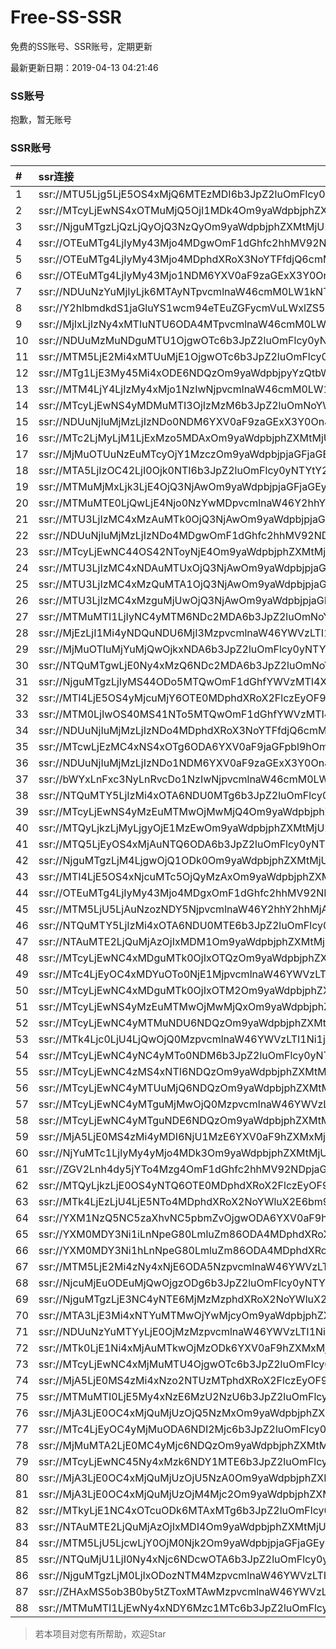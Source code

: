 # Free-SS-SSR

免费的SS账号、SSR账号，定期更新

最新更新日期：2019-04-13 04:21:46 

### SS账号

抱歉，暂无账号

### SSR账号

|#|ssr连接|
|:-----|:-----|
|1|ssr://MTU5Ljg5LjE5OS4xMjQ6MTEzMDI6b3JpZ2luOmFlcy0yNTYtY2ZiOnBsYWluOmNucFdjbXRrZUdKR2IwRmgvP3JlbWFya3M9VTFOU1ZFOVBURjlPYjJSbE91YVdzT1dLb09XZG9TMURaVzUwY21Gc0lGTnBibWRoY0c5eVpRJmdyb3VwPVYxZFhMbE5UVWxSUFQwd3VRMDlO|
|2|ssr://MTcyLjEwNS4xOTMuMjQ5OjI1MDk4Om9yaWdpbjphZXMtMjU2LWNmYjpwbGFpbjpVMnRKWW5wcWVGWTFObmR2Lz9yZW1hcmtzPVUxTlNWRTlQVEY5T2IyUmxPdWFYcGVhY3JDMVViMnQ1YncmZ3JvdXA9VjFkWExsTlRVbFJQVDB3dVEwOU4|
|3|ssr://NjguMTgzLjQzLjQyOjQ3NzQyOm9yaWdpbjphZXMtMjU2LWNmYjpwbGFpbjpjRUl4VVZkV1J6RlpNRE50Lz9yZW1hcmtzPVUxTlNWRTlQVEY5T2IyUmxPdWlMc2VXYnZTM29pN0htb0x6bGhiQSZncm91cD1WMWRYTGxOVFVsUlBUMHd1UTA5Tg|
|4|ssr://OTEuMTg4LjIyMy43Mjo4MDgwOmF1dGhfc2hhMV92NDpyYzQtbWQ1Omh0dHBfc2ltcGxlOmFIUjBjRG92TDNRdVkyNHZSVWRLU1hseWJBLz9yZW1hcmtzPVUxTlNWRTlQVEY5T2IyUmxPdVNfaE9lOWwtYVdyeTFPYjNadmMybGlhWEp6YXlCUFlteGhjM1EmZ3JvdXA9VjFkWExsTlRVbFJQVDB3dVEwOU4|
|5|ssr://OTEuMTg4LjIyMy43Mjo4MDphdXRoX3NoYTFfdjQ6cmM0LW1kNTpodHRwX3NpbXBsZTpkQzV0WlM5VFUxSlRWVUkvP3JlbWFya3M9VTFOU1ZFOVBURjlPYjJSbE9sSjFjM05wWVEmZ3JvdXA9VjFkWExsTlRVbFJQVDB3dVEwOU4|
|6|ssr://OTEuMTg4LjIyMy43Mjo1NDM6YXV0aF9zaGExX3Y0OnJjNC1tZDU6aHR0cF9zaW1wbGU6YUhSMGNEb3ZMM1F1WTI0dlVrUXdSRGR6ZUEvP3JlbWFya3M9VTFOU1ZFOVBURjlPYjJSbE9sSjFjM05wWVEmZ3JvdXA9VjFkWExsTlRVbFJQVDB3dVEwOU4|
|7|ssr://NDUuNzYuMjIyLjk6MTAyNTpvcmlnaW46cmM0LW1kNTpwbGFpbjpXVnBqUTJwUi8_cmVtYXJrcz1VMU5TVkU5UFRGOU9iMlJsT3VhWHBlYWNyQzFVYjJ0NWJ3Jmdyb3VwPVYxZFhMbE5UVWxSUFQwd3VRMDlO|
|8|ssr://Y2hlbmdkdS1jaGluYS1wcm94eTEuZGFycmVuLWxlZS5uZXQ6ODA4MTpvcmlnaW46cmM0LW1kNTpwbGFpbjpPREE0TVEvP3JlbWFya3M9VTFOU1ZFOVBURjlPYjJSbE91V2JtLVczbmVlY2dlYUlrT21EdmVXNGdpRG5sTFhrdjZFJmdyb3VwPVYxZFhMbE5UVWxSUFQwd3VRMDlO|
|9|ssr://MjIxLjIzNy4xMTIuNTU6ODA4MTpvcmlnaW46cmM0LW1kNTpwbGFpbjpPREE0TVEvP3JlbWFya3M9VTFOU1ZFOVBURjlPYjJSbE91UzRyZVdidlMzbG01dmx0NTAmZ3JvdXA9VjFkWExsTlRVbFJQVDB3dVEwOU4|
|10|ssr://NDUuMzMuNDguMTU1OjgwOTc6b3JpZ2luOmFlcy0yNTYtY2ZiOnBsYWluOlpVbFhNRVJ1YXpZNU5EVTBaVFp1VTNkMWMzQjJPVVJ0VXpJd01YUlJNRVEvP3JlbWFya3M9VTFOU1ZFOVBURjlPYjJSbE91ZS1qdVdidlMzbGlxRGxpS25ucG9fbHNMemt1cHJsdDU0Jmdyb3VwPVYxZFhMbE5UVWxSUFQwd3VRMDlO|
|11|ssr://MTM5LjE2Mi4xMTUuMjE1OjgwOTc6b3JpZ2luOmFlcy0yNTYtY2ZiOnBsYWluOlpVbFhNRVJ1YXpZNU5EVTBaVFp1VTNkMWMzQjJPVVJ0VXpJd01YUlJNRVEvP3JlbWFya3M9VTFOU1ZFOVBURjlPYjJSbE91YVhwZWFjckMxVWIydDVidyZncm91cD1WMWRYTGxOVFVsUlBUMHd1UTA5Tg|
|12|ssr://MTg1LjE3My45Mi4xODE6NDQzOm9yaWdpbjpyYzQtbWQ1OnBsYWluOmMzTnpjblV1YVdOMS8_cmVtYXJrcz1VMU5TVkU5UFRGOU9iMlJsT3VTX2hPZTlsLWFXcnlBJmdyb3VwPVYxZFhMbE5UVWxSUFQwd3VRMDlO|
|13|ssr://MTM4LjY4LjIzMy4xMjo1NzIwNjpvcmlnaW46cmM0LW1kNTpwbGFpbjpibkJ0VkVOTC8_cmVtYXJrcz1VMU5TVkU5UFRGOU9iMlJsT3VlLWp1V2J2UzNsaXFEbGlLbm5wb19sc0x6a3Vwcmx0NTQmZ3JvdXA9VjFkWExsTlRVbFJQVDB3dVEwOU4|
|14|ssr://MTcyLjEwNS4yMDMuMTI3OjIzMzM6b3JpZ2luOmNoYWNoYTIwOnBsYWluOmJHbGhibWR6YUdGdVltOC8_cmVtYXJrcz1VMU5TVkU5UFRGOU9iMlJsT3VhWHBlYWNyQzFVYjJ0NWJ3Jmdyb3VwPVYxZFhMbE5UVWxSUFQwd3VRMDlO|
|15|ssr://NDUuNjIuMjMzLjIzNDo0NDM6YXV0aF9zaGExX3Y0OnJjNC1tZDU6aHR0cF9zaW1wbGU6ZEM1amJpOVNSREJFTjNONC8_cmVtYXJrcz1VMU5TVkU5UFRGOU9iMlJsT3VXS29PYUx2LVdrcHkzbHJvbmxwS2ZubGFVJmdyb3VwPVYxZFhMbE5UVWxSUFQwd3VRMDlO|
|16|ssr://MTc2LjMyLjM1LjExMzo5MDAxOm9yaWdpbjphZXMtMjU2LWNmYjpwbGFpbjpaMlYwZG5CdU1qQXhPREV5TURFLz9yZW1hcmtzPVUxTlNWRTlQVEY5T2IyUmxPZyZncm91cD1WMWRYTGxOVFVsUlBUMHd1UTA5Tg|
|17|ssr://MjMuOTUuNzEuMTcyOjY1MzczOm9yaWdpbjpjaGFjaGEyMC1pZXRmOnBsYWluOmMzbHdhbVpsZVdacS8_cmVtYXJrcz1VMU5TVkU5UFRGOU9iMlJsT3VlLWp1V2J2UzNrdVpUbXNydmt1cG8mZ3JvdXA9VjFkWExsTlRVbFJQVDB3dVEwOU4|
|18|ssr://MTA5LjIzOC42LjI0Ojk0NTI6b3JpZ2luOmFlcy0yNTYtY2ZiOnBsYWluOmNuRmhNekJYVERSRVpFRjJaMGxHUnpaR2N6TjZibnBVWVEvP3JlbWFya3M9VTFOU1ZFOVBURjlPYjJSbE91YXpsZVdidlNBJmdyb3VwPVYxZFhMbE5UVWxSUFQwd3VRMDlO|
|19|ssr://MTMuMjMxLjk3LjE4OjQ3NjAwOm9yaWdpbjpjaGFjaGEyMDpwbGFpbjpZWEJsZUhReU1ERTVNREF6TVEvP3JlbWFya3M9VTFOU1ZFOVBURjlPYjJSbE91YVhwZWFjckMxVWIydDVidyZncm91cD1WMWRYTGxOVFVsUlBUMHd1UTA5Tg|
|20|ssr://MTMuMTE0LjQwLjE4Njo0NzYwMDpvcmlnaW46Y2hhY2hhMjA6cGxhaW46WVhCbGVIUXlNREU1TURBek1RLz9yZW1hcmtzPVUxTlNWRTlQVEY5T2IyUmxPdWFYcGVhY3JDMVViMnQ1YncmZ3JvdXA9VjFkWExsTlRVbFJQVDB3dVEwOU4|
|21|ssr://MTU3LjIzMC4xMzAuMTk0OjQ3NjAwOm9yaWdpbjpjaGFjaGEyMDpwbGFpbjpZWEJsZUhReU1ERTVNREF6TVEvP3JlbWFya3M9VTFOU1ZFOVBURjlPYjJSbE91ZS1qdVdidlMzbGlxRGxpS25ucG9fbHNMemt1cHJsdDU0Jmdyb3VwPVYxZFhMbE5UVWxSUFQwd3VRMDlO|
|22|ssr://NDUuNjIuMjMzLjIzNDo4MDgwOmF1dGhfc2hhMV92NDpyYzQtbWQ1Omh0dHBfc2ltcGxlOmRDNWpiaTlGUjBwSmVYSnMvP3JlbWFya3M9VTFOU1ZFOVBURjlPYjJSbE91V0tvT2FMdi1Xa3B5M2xyb25scEtmbmxhVSZncm91cD1WMWRYTGxOVFVsUlBUMHd1UTA5Tg|
|23|ssr://MTcyLjEwNC44OS42NToyNjE4Om9yaWdpbjphZXMtMjU2LWNmYjpwbGFpbjpSMFZhWTFBLz9yZW1hcmtzPVUxTlNWRTlQVEY5T2IyUmxPdWFYcGVhY3JDQk1hVzV2WkdYbWxiRG1qYTdrdUszbHY0TSZncm91cD1WMWRYTGxOVFVsUlBUMHd1UTA5Tg|
|24|ssr://MTU3LjIzMC4xNDAuMTUxOjQ3NjAwOm9yaWdpbjpjaGFjaGEyMDpwbGFpbjpZWEJsZUhReU1ERTVNREF6TVEvP3JlbWFya3M9VTFOU1ZFOVBURjlPYjJSbE91ZS1qdVdidlMzbGlxRGxpS25ucG9fbHNMemt1cHJsdDU0Jmdyb3VwPVYxZFhMbE5UVWxSUFQwd3VRMDlO|
|25|ssr://MTU3LjIzMC4xMzQuMTA1OjQ3NjAwOm9yaWdpbjpjaGFjaGEyMDpwbGFpbjpZWEJsZUhReU1ERTVNREF6TVEvP3JlbWFya3M9VTFOU1ZFOVBURjlPYjJSbE91ZS1qdVdidlMzbGlxRGxpS25ucG9fbHNMemt1cHJsdDU0Jmdyb3VwPVYxZFhMbE5UVWxSUFQwd3VRMDlO|
|26|ssr://MTU3LjIzMC4xMzguMjUwOjQ3NjAwOm9yaWdpbjpjaGFjaGEyMDpwbGFpbjpZWEJsZUhReU1ERTVNREF6TVEvP3JlbWFya3M9VTFOU1ZFOVBURjlPYjJSbE91ZS1qdVdidlMzbGlxRGxpS25ucG9fbHNMemt1cHJsdDU0Jmdyb3VwPVYxZFhMbE5UVWxSUFQwd3VRMDlO|
|27|ssr://MTMuMTI1LjIyNC4yMTM6NDc2MDA6b3JpZ2luOmNoYWNoYTIwOnBsYWluOllYQmxlSFF5TURFNU1EQXpNUS8_cmVtYXJrcz1VMU5TVkU5UFRGOU9iMlJsT3VtZnFlV2J2UzNwcHBibHNKVG5pYm5saUt2bHVJSSZncm91cD1WMWRYTGxOVFVsUlBUMHd1UTA5Tg|
|28|ssr://MjEzLjI1Mi4yNDQuNDU6MjI3MzpvcmlnaW46YWVzLTI1Ni1jZmI6cGxhaW46YWxKRFZGZDJXVzQ1UWpsbGJVVXlUdy8_cmVtYXJrcz1VMU5TVkU5UFRGOU9iMlJsT3VlcmktbVp0dVd1bXlBJmdyb3VwPVYxZFhMbE5UVWxSUFQwd3VRMDlO|
|29|ssr://MjMuOTIuMjYuMjQwOjkxNDA6b3JpZ2luOmFlcy0yNTYtY2ZiOnBsYWluOmJHbHJhM2t4TkRFMS8_cmVtYXJrcz1VMU5TVkU5UFRGOU9iMlJsT3VlLWp1V2J2UzNsaXFEbGlLbm5wb19sc0x6a3Vwcmx0NTQmZ3JvdXA9VjFkWExsTlRVbFJQVDB3dVEwOU4|
|30|ssr://NTQuMTgwLjE0Ny4xMzQ6NDc2MDA6b3JpZ2luOmNoYWNoYTIwOnBsYWluOllYQmxlSFF5TURFNU1EQXpNUS8_cmVtYXJrcz1VMU5TVkU5UFRGOU9iMlJsT3VtZnFlV2J2UzNwcHBibHNKVG5pYm5saUt2bHVJSSZncm91cD1WMWRYTGxOVFVsUlBUMHd1UTA5Tg|
|31|ssr://NjguMTgzLjIyMS44ODo5MTQwOmF1dGhfYWVzMTI4X21kNTphZXMtMTI4LWN0cjpodHRwX3NpbXBsZTpiR2xyYTNreE5ERTEvP3JlbWFya3M9VTFOU1ZFOVBURjlPYjJSbE91Vy10LVdidlMxSVpYTnpaUSZncm91cD1WMWRYTGxOVFVsUlBUMHd1UTA5Tg|
|32|ssr://MTI4LjE5OS4yMjcuMjY6OTE0MDphdXRoX2FlczEyOF9tZDU6YWVzLTEyOC1jdHI6aHR0cF9zaW1wbGU6YkdscmEza3hOREUxLz9yZW1hcmtzPVUxTlNWRTlQVEY5T2IyUmxPdWFXc09XS29PV2RvUzFEWlc1MGNtRnNJRk5wYm1kaGNHOXlaUSZncm91cD1WMWRYTGxOVFVsUlBUMHd1UTA5Tg|
|33|ssr://MTM0LjIwOS40MS41NTo5MTQwOmF1dGhfYWVzMTI4X21kNTphZXMtMTI4LWN0cjpodHRwX3NpbXBsZTpiR2xyYTNreE5ERTEvP3JlbWFya3M9VTFOU1ZFOVBURjlPYjJSbE91ZS1qdVdidlMzbWxyRG1zNzNvcGJfbHQ1NCZncm91cD1WMWRYTGxOVFVsUlBUMHd1UTA5Tg|
|34|ssr://NDUuNjIuMjMzLjIzNDo4MDphdXRoX3NoYTFfdjQ6cmM0LW1kNTpodHRwX3NpbXBsZTpkQzV0WlM5VFUxSlRWVUkvP3JlbWFya3M9VTFOU1ZFOVBURjlPYjJSbE91V0tvT2FMdi1Xa3B5M2xyb25scEtmbmxhVSZncm91cD1WMWRYTGxOVFVsUlBUMHd1UTA5Tg|
|35|ssr://MTcwLjEzMC4xNS4xOTg6ODA6YXV0aF9jaGFpbl9hOm5vbmU6aHR0cF9zaW1wbGU6Wm5WamEyZG1kdy8_cmVtYXJrcz1VMU5TVkU5UFRGOU9iMlJsT3VlLWp1V2J2UzNrdXA3bGlLbm1vWkhwZ3FQbHQ1NCZncm91cD1WMWRYTGxOVFVsUlBUMHd1UTA5Tg|
|36|ssr://NDUuNjIuMjMzLjIzNDo1NDM6YXV0aF9zaGExX3Y0OnJjNC1tZDU6aHR0cF9zaW1wbGU6WW1GdVpDNTFjeTlBYzNOeWMzVmkvP3JlbWFya3M9VTFOU1ZFOVBURjlPYjJSbE91V0tvT2FMdi1Xa3B5M2xyb25scEtmbmxhVSZncm91cD1WMWRYTGxOVFVsUlBUMHd1UTA5Tg|
|37|ssr://bWYxLnFxc3NyLnRvcDo1NzIwNjpvcmlnaW46cmM0LW1kNTpwbGFpbjpibkJ0VkVOTC8_cmVtYXJrcz1VMU5TVkU5UFRGOU9iMlJsT2twaGNHRnUmZ3JvdXA9VjFkWExsTlRVbFJQVDB3dVEwOU4|
|38|ssr://NTQuMTY5LjIzMi4xOTA6NDU0MTg6b3JpZ2luOmFlcy0yNTYtY2ZiOnBsYWluOlUyUkxaa2R6U205RFdHVmsvP3JlbWFya3M9VTFOU1ZFOVBURjlPYjJSbE91YVdzT1dLb09XZG9TMURaVzUwY21Gc0lGTnBibWRoY0c5eVpRJmdyb3VwPVYxZFhMbE5UVWxSUFQwd3VRMDlO|
|39|ssr://MTcyLjEwNS4yMzEuMTMwOjMwMjQ4Om9yaWdpbjphZXMtMjU2LWNmYjpwbGFpbjpXbm8xU0RGdWJFZEhTMGg0Lz9yZW1hcmtzPVUxTlNWRTlQVEY5T2IyUmxPdWFYcGVhY3JDMVViMnQ1YncmZ3JvdXA9VjFkWExsTlRVbFJQVDB3dVEwOU4|
|40|ssr://MTQyLjkzLjMyLjgyOjE1MzEwOm9yaWdpbjphZXMtMjU2LWNmYjpwbGFpbjplVVY1WTJWU09GZ3lSVlprLz9yZW1hcmtzPVUxTlNWRTlQVEY5T2IyUmxPdWlMc2VXYnZTM29pN0htb0x6bGhiQSZncm91cD1WMWRYTGxOVFVsUlBUMHd1UTA5Tg|
|41|ssr://MTQ5LjEyOS4xMjAuNTQ6ODA6b3JpZ2luOmFlcy0yNTYtY2ZiOnBsYWluOlgzTnpjZy8_cmVtYXJrcz1VMU5TVkU5UFRGOU9iMlJsT3VTNHJlV2J2UzNsakpma3VxdyZncm91cD1WMWRYTGxOVFVsUlBUMHd1UTA5Tg|
|42|ssr://NjguMTgzLjM4LjgwOjQ1ODk0Om9yaWdpbjphZXMtMjU2LWNmYjpwbGFpbjpabGMxUjFCRE9ESmFPVGRILz9yZW1hcmtzPVUxTlNWRTlQVEY5T2IyUmxPdWlMc2VXYnZTM29pN0htb0x6bGhiQSZncm91cD1WMWRYTGxOVFVsUlBUMHd1UTA5Tg|
|43|ssr://MTI4LjE5OS4xNjcuMTc5OjQyMzAxOm9yaWdpbjphZXMtMjU2LWNmYjpwbGFpbjpOSE5PYkhBek4zZEhSR3h3Lz9yZW1hcmtzPVUxTlNWRTlQVEY5T2IyUmxPdWFXc09XS29PV2RvUzFEWlc1MGNtRnNJRk5wYm1kaGNHOXlaUSZncm91cD1WMWRYTGxOVFVsUlBUMHd1UTA5Tg|
|44|ssr://OTEuMTg4LjIyMy43Mjo4MDgxOmF1dGhfc2hhMV92NDpyYzQtbWQ1Omh0dHBfc2ltcGxlOmFIUjBjRG92TDNRdVkyNHZSV2hrYlZSNFpRLz9yZW1hcmtzPVUxTlNWRTlQVEY5T2IyUmxPbEoxYzNOcFlRJmdyb3VwPVYxZFhMbE5UVWxSUFQwd3VRMDlO|
|45|ssr://MTM5LjU5LjAuNzozNDY5NjpvcmlnaW46Y2hhY2hhMjA6cGxhaW46ZW1wUGRYTnUvP3JlbWFya3M9VTFOU1ZFOVBURjlPYjJSbE91V05zT1c2cGkzbGphSG51clBsb1pUbGhZdnBncVkmZ3JvdXA9VjFkWExsTlRVbFJQVDB3dVEwOU4|
|46|ssr://NTQuMTY5LjIzMi4xOTA6NDU0MTE6b3JpZ2luOmFlcy0yNTYtY2ZiOnBsYWluOlUyUkxaa2R6U205RFdHVmsvP3JlbWFya3M9VTFOU1ZFOVBURjlPYjJSbE91YVdzT1dLb09XZG9TMURaVzUwY21Gc0lGTnBibWRoY0c5eVpRJmdyb3VwPVYxZFhMbE5UVWxSUFQwd3VRMDlO|
|47|ssr://NTAuMTE2LjQuMjAzOjIxMDM1Om9yaWdpbjphZXMtMjU2LWNmYjpwbGFpbjpkMUJoVlRacVpHVTBUbHBVLz9yZW1hcmtzPVUxTlNWRTlQVEY5T2IyUmxPdWUtanVXYnZTM2xpcURsaUtubnBvX2xzTHprdXBybHQ1NCZncm91cD1WMWRYTGxOVFVsUlBUMHd1UTA5Tg|
|48|ssr://MTcyLjEwNC4xMDguMTk0OjIxOTQzOm9yaWdpbjphZXMtMjU2LWNmYjpwbGFpbjpURVpoUkRnMlUwSnhNbXhaLz9yZW1hcmtzPVUxTlNWRTlQVEY5T2IyUmxPdWFYcGVhY3JDMVViMnQ1YncmZ3JvdXA9VjFkWExsTlRVbFJQVDB3dVEwOU4|
|49|ssr://MTc4LjEyOC4xMDYuOTo0NjE1MjpvcmlnaW46YWVzLTI1Ni1jZmI6cGxhaW46YzJaV1IzTlVORTlOZUVoRC8_cmVtYXJrcz1VMU5TVkU5UFRGOU9iMlJsT3VhV3NPV0tvT1dkb1MxRFpXNTBjbUZzSUZOcGJtZGhjRzl5WlNCRGIyMXRkVzVwZEhrZ1JHVjJaV3h2Y0cxbGJuUWdRMjkxYm1OcGJBJmdyb3VwPVYxZFhMbE5UVWxSUFQwd3VRMDlO|
|50|ssr://MTcyLjEwNC4xMDguMTk0OjIxOTM2Om9yaWdpbjphZXMtMjU2LWNmYjpwbGFpbjpURVpoUkRnMlUwSnhNbXhaLz9yZW1hcmtzPVUxTlNWRTlQVEY5T2IyUmxPdWFYcGVhY3JDMVViMnQ1YncmZ3JvdXA9VjFkWExsTlRVbFJQVDB3dVEwOU4|
|51|ssr://MTcyLjEwNS4yMzEuMTMwOjMwMjQxOm9yaWdpbjphZXMtMjU2LWNmYjpwbGFpbjpXbm8xU0RGdWJFZEhTMGg0Lz9yZW1hcmtzPVUxTlNWRTlQVEY5T2IyUmxPdWFYcGVhY3JDMVViMnQ1YncmZ3JvdXA9VjFkWExsTlRVbFJQVDB3dVEwOU4|
|52|ssr://MTcyLjEwNC4yMTMuNDU6NDQzOm9yaWdpbjphZXMtMjU2LWNmYjpwbGFpbjpPV1EyWTJObFlXRXpOek5pWmpKak9HRmpZakl5WlRZd1lqWmhOVGhpWlRZLz9yZW1hcmtzPVUxTlNWRTlQVEY5T2IyUmxPdWUtanVXYnZTM21sckRtczczb3BiX2x0NTQmZ3JvdXA9VjFkWExsTlRVbFJQVDB3dVEwOU4|
|53|ssr://MTk4Ljc0LjU4LjQwOjQ0MzpvcmlnaW46YWVzLTI1Ni1jZmI6cGxhaW46T1dRMlkyTmxZV0V6TnpOaVpqSmpPR0ZqWWpJeVpUWXdZalpoTlRoaVpUWS8_cmVtYXJrcz1VMU5TVkU5UFRGOU9iMlJsT3VlLWp1V2J2UzNtbHJEbXM3M29wYl9sdDU0Jmdyb3VwPVYxZFhMbE5UVWxSUFQwd3VRMDlO|
|54|ssr://MTcyLjEwNC4yNC4yMTo0NDM6b3JpZ2luOmFlcy0yNTYtY2ZiOnBsYWluOk9XUTJZMk5sWVdFek56TmlaakpqT0dGallqSXlaVFl3WWpaaE5UaGlaVFkvP3JlbWFya3M9VTFOU1ZFOVBURjlPYjJSbE91ZS1qdVdidlMzbWxyRG1zNzNvcGJfbHQ1NCZncm91cD1WMWRYTGxOVFVsUlBUMHd1UTA5Tg|
|55|ssr://MTcyLjEwNC4zMS4xNTI6NDQzOm9yaWdpbjphZXMtMjU2LWNmYjpwbGFpbjpPV1EyWTJObFlXRXpOek5pWmpKak9HRmpZakl5WlRZd1lqWmhOVGhpWlRZLz9yZW1hcmtzPVUxTlNWRTlQVEY5T2IyUmxPdWUtanVXYnZTM21sckRtczczb3BiX2x0NTQmZ3JvdXA9VjFkWExsTlRVbFJQVDB3dVEwOU4|
|56|ssr://MTcyLjEwNC4yMTUuMjQ6NDQzOm9yaWdpbjphZXMtMjU2LWNmYjpwbGFpbjpPV1EyWTJObFlXRXpOek5pWmpKak9HRmpZakl5WlRZd1lqWmhOVGhpWlRZLz9yZW1hcmtzPVUxTlNWRTlQVEY5T2IyUmxPdWUtanVXYnZTM21sckRtczczb3BiX2x0NTQmZ3JvdXA9VjFkWExsTlRVbFJQVDB3dVEwOU4|
|57|ssr://MTcyLjEwNC4yMTguMjMwOjQ0MzpvcmlnaW46YWVzLTI1Ni1jZmI6cGxhaW46T1dRMlkyTmxZV0V6TnpOaVpqSmpPR0ZqWWpJeVpUWXdZalpoTlRoaVpUWS8_cmVtYXJrcz1VMU5TVkU5UFRGOU9iMlJsT3VlLWp1V2J2UzNtbHJEbXM3M29wYl9sdDU0Jmdyb3VwPVYxZFhMbE5UVWxSUFQwd3VRMDlO|
|58|ssr://MTcyLjEwNC4yMTguNDE6NDQzOm9yaWdpbjphZXMtMjU2LWNmYjpwbGFpbjpPV1EyWTJObFlXRXpOek5pWmpKak9HRmpZakl5WlRZd1lqWmhOVGhpWlRZLz9yZW1hcmtzPVUxTlNWRTlQVEY5T2IyUmxPdWUtanVXYnZTM21sckRtczczb3BiX2x0NTQmZ3JvdXA9VjFkWExsTlRVbFJQVDB3dVEwOU4|
|59|ssr://MjA5LjE0MS4zMi4yMDI6NjU1MzE6YXV0aF9hZXMxMjhfc2hhMTphZXMtMjU2LWNmYjpodHRwX3NpbXBsZTpVMU5TTGtkdmJHUkFJelkxTlRNeC8_cHJvdG9wYXJhbT1OakUyTnpvNVl6ZHBNWGsmcmVtYXJrcz1VMU5TVkU5UFRGOU9iMlJsT3VlLWp1V2J2UzNsaXFEbGlLbm5wb19sc0x6a3Vwcmx0NTQmZ3JvdXA9VjFkWExsTlRVbFJQVDB3dVEwOU4|
|60|ssr://NjYuMTc1LjIyMy4yMjo4MDk3Om9yaWdpbjphZXMtMjU2LWNmYjpwbGFpbjpaVWxYTUVSdWF6WTVORFUwWlRadVUzZDFjM0IyT1VSdFV6SXdNWFJSTUVRLz9yZW1hcmtzPVUxTlNWRTlQVEY5T2IyUmxPdWUtanVXYnZTM2x2SmZsa0lubHNMemt1cHJsdDU0Jmdyb3VwPVYxZFhMbE5UVWxSUFQwd3VRMDlO|
|61|ssr://ZGV2Lnh4dy5jYTo4Mzg4OmF1dGhfc2hhMV92NDpjaGFjaGEyMC1pZXRmOnRsczEuMl90aWNrZXRfYXV0aDpNVEl6TkRVMk56Zy8_cmVtYXJrcz1VMU5TVkU5UFRGOU9iMlJsT3VXS29PYUx2LVdrcHkzbHJvbmxwS2ZubGFVJmdyb3VwPVYxZFhMbE5UVWxSUFQwd3VRMDlO|
|62|ssr://MTQyLjkzLjE0OS4yNTQ6OTE0MDphdXRoX2FlczEyOF9tZDU6YWVzLTEyOC1jdHI6aHR0cF9zaW1wbGU6YkdscmEza3hOREUxLz9yZW1hcmtzPVUxTlNWRTlQVEY5T2IyUmxPdVdLb09hTHYtV2tweTNscm9ubHBLZm5sYVUmZ3JvdXA9VjFkWExsTlRVbFJQVDB3dVEwOU4|
|63|ssr://MTk4LjEzLjU4LjE5NTo4MDphdXRoX2NoYWluX2E6bm9uZTpodHRwX3NpbXBsZTpTakp3YlZOai8_cHJvdG9wYXJhbT1NakE2ZFZWNFpEWkwmcmVtYXJrcz1VMU5TVkU5UFRGOU9iMlJsT3VlLWp1V2J2UzNtbUk3bHNMem9pNF9vdnI3bHQ1NCZncm91cD1WMWRYTGxOVFVsUlBUMHd1UTA5Tg|
|64|ssr://YXM1NzQ5NC5zaXhvNC5pbmZvOjgwODA6YXV0aF9hZXMxMjhfc2hhMTpjaGFjaGEyMC1pZXRmOmh0dHBfc2ltcGxlOlYzZDVVMlZvVFhGMU1WbGlXRTl4TXcvP3JlbWFya3M9VTFOU1ZFOVBURjlPYjJSbE91U19oT2U5bC1hV3J5MU5iM05qYjNjJmdyb3VwPVYxZFhMbE5UVWxSUFQwd3VRMDlO|
|65|ssr://YXM0MDY3Ni1iLnNpeG80LmluZm86ODA4MDphdXRoX2FlczEyOF9zaGExOmNoYWNoYTIwLWlldGY6aHR0cF9zaW1wbGU6VjNkNVUyVm9UWEYxTVZsaVdFOXhNdy8_cmVtYXJrcz1VMU5TVkU5UFRGOU9iMlJsT3VlLWp1V2J2UzNsaXFEbGlLbm5wb19sc0x6a3Vwcmx0NTQmZ3JvdXA9VjFkWExsTlRVbFJQVDB3dVEwOU4|
|66|ssr://YXM0MDY3Ni1hLnNpeG80LmluZm86ODA4MDphdXRoX2FlczEyOF9zaGExOmNoYWNoYTIwLWlldGY6aHR0cF9zaW1wbGU6VjNkNVUyVm9UWEYxTVZsaVdFOXhNdy8_cmVtYXJrcz1VMU5TVkU5UFRGOU9iMlJsT3VlLWp1V2J2UzNuaWJubWk0bmxqWTdsdDU0Jmdyb3VwPVYxZFhMbE5UVWxSUFQwd3VRMDlO|
|67|ssr://MTM5LjE2Mi4zNy4xNjE6ODA5NzpvcmlnaW46YWVzLTI1Ni1jZmI6cGxhaW46WlVsWE1FUnVhelk1TkRVMFpUWnVVM2QxYzNCMk9VUnRVekl3TVhSUk1FUS8_cmVtYXJrcz1VMU5TVkU5UFRGOU9iMlJsT3VhV3NPV0tvT1dkb1MxRFpXNTBjbUZzSUZOcGJtZGhjRzl5WlEmZ3JvdXA9VjFkWExsTlRVbFJQVDB3dVEwOU4|
|68|ssr://NjcuMjEuODEuMjQwOjgzODg6b3JpZ2luOmFlcy0yNTYtY2ZiOnBsYWluOmNHRnpjM2R2Y21RLz9yZW1hcmtzPVUxTlNWRTlQVEY5T2IyUmxPdWUtanVXYnZTM2xpcURsaUtubnBvX2xzTHprdXBybHQ1NCZncm91cD1WMWRYTGxOVFVsUlBUMHd1UTA5Tg|
|69|ssr://NjguMTgzLjE3NC4yNTE6MjMzMzphdXRoX2NoYWluX2E6YWVzLTI1Ni1jZmI6cGxhaW46Y1hkbE1USXpORFUvP3JlbWFya3M9VTFOU1ZFOVBURjlPYjJSbE91ZS1qdVdidlMzbGlxRGxpS25ucG9fbHNMemt1cHJsdDU0Jmdyb3VwPVYxZFhMbE5UVWxSUFQwd3VRMDlO|
|70|ssr://MTA3LjE3Mi4xNTYuMTMwOjYwMjcyOm9yaWdpbjphZXMtMjU2LWNmYjpwbGFpbjpjM1Z3WlhKemMzSXVibVYwLz9yZW1hcmtzPVUxTlNWRTlQVEY5T2IyUmxPdWUtanVXYnZTM251cjNudXFibHQ1NCZncm91cD1WMWRYTGxOVFVsUlBUMHd1UTA5Tg|
|71|ssr://NDUuNzYuMTYyLjE0OjMzMzpvcmlnaW46YWVzLTI1Ni1jZmI6cGxhaW46YzNOeVpuSmxaUzUwYXcvP3JlbWFya3M9VTFOU1ZFOVBURjlPYjJSbE91YVdzT1dLb09XZG9TMURaVzUwY21Gc0lGTnBibWRoY0c5eVpRJmdyb3VwPVYxZFhMbE5UVWxSUFQwd3VRMDlO|
|72|ssr://MTk0LjE1Ni4xMjAuMTkwOjMzODk6YXV0aF9hZXMxMjhfbWQ1OmFlcy0xMjgtY3RyOmh0dHBfc2ltcGxlOmJrTlNTM2g1TW5KQmVsVTJRVlZrZUEvP3JlbWFya3M9VTFOU1ZFOVBURjlPYjJSbE91U19oT2U5bC1hV3J5MU9iM1p2YzJsaWFYSnpheUJQWW14aGMzUSZncm91cD1WMWRYTGxOVFVsUlBUMHd1UTA5Tg|
|73|ssr://MTcyLjEwNC4xMjMuMTU4OjgwOTc6b3JpZ2luOmFlcy0yNTYtY2ZiOnBsYWluOlpVbFhNRVJ1YXpZNU5EVTBaVFp1VTNkMWMzQjJPVVJ0VXpJd01YUlJNRVEvP3JlbWFya3M9VTFOU1ZFOVBURjlPYjJSbE91YVhwZWFjckMxVWIydDVidyZncm91cD1WMWRYTGxOVFVsUlBUMHd1UTA5Tg|
|74|ssr://MjA5LjE0MS4zMi4xNzo2NTUzMTphdXRoX2FlczEyOF9zaGExOmFlcy0yNTYtY2ZiOmh0dHBfc2ltcGxlOlUxTlNMa2R2YkdSQUl6WTFOVE14Lz9wcm90b3BhcmFtPU5qRTJOem81WXpkcE1YayZyZW1hcmtzPVUxTlNWRTlQVEY5T2IyUmxPdWUtanVXYnZTM2xpcURsaUtubnBvX2xzTHprdXBybHQ1NCZncm91cD1WMWRYTGxOVFVsUlBUMHd1UTA5Tg|
|75|ssr://MTMuMTI0LjE5My4xNzE6MzU2NzU6b3JpZ2luOmFlcy0yNTYtY2ZiOnBsYWluOlRqSndWRXRwUzNCVGFXUTEvP3JlbWFya3M9VTFOU1ZFOVBURjlPYjJSbE91bWZxZVdidlMzcHBwYmxzSlRuaWJubGlLdmx1SUkmZ3JvdXA9VjFkWExsTlRVbFJQVDB3dVEwOU4|
|76|ssr://MjA3LjE0OC4xMjQuMjUzOjQ5NzMxOm9yaWdpbjphZXMtMjU2LWNmYjpwbGFpbjpjM055Wm5KbFpTNTBhdy8_cmVtYXJrcz1VMU5TVkU5UFRGOU9iMlJsT3VhV3NPV0tvT1dkb1MxRFpXNTBjbUZzSUZOcGJtZGhjRzl5WlEmZ3JvdXA9VjFkWExsTlRVbFJQVDB3dVEwOU4|
|77|ssr://MTc4LjEyOC4yMjMuODA6NDI2Mjc6b3JpZ2luOmFlcy0yNTYtY2ZiOnBsYWluOlkwZzNSMVp0Ykc5NWNXVksvP3JlbWFya3M9VTFOU1ZFOVBURjlPYjJSbE91YVdzT1dLb09XZG9TMURaVzUwY21Gc0lGTnBibWRoY0c5eVpTQkRiMjF0ZFc1cGRIa2dSR1YyWld4dmNHMWxiblFnUTI5MWJtTnBiQSZncm91cD1WMWRYTGxOVFVsUlBUMHd1UTA5Tg|
|78|ssr://MjMuMTA2LjE0MC4yMjc6NDQzOm9yaWdpbjphZXMtMjU2LWNmYjpwbGFpbjpjM055YzJoaGNtVS8_cmVtYXJrcz1VMU5TVkU5UFRGOU9iMlJsT3VlLWp1V2J2UzNsaXFEbGlLbm5wb19sc0x6a3Vwcmx0NTQmZ3JvdXA9VjFkWExsTlRVbFJQVDB3dVEwOU4|
|79|ssr://MTcyLjEwNC45Ny4xMzk6NDY1MTE6b3JpZ2luOmFlcy0yNTYtY2ZiOnBsYWluOlJGUkJNa2RqV2xGTFUyWkcvP3JlbWFya3M9VTFOU1ZFOVBURjlPYjJSbE91YVhwZWFjckMxVWIydDVidyZncm91cD1WMWRYTGxOVFVsUlBUMHd1UTA5Tg|
|80|ssr://MjA3LjE0OC4xMjQuMjUzOjU5NzA0Om9yaWdpbjphZXMtMjU2LWNmYjpwbGFpbjpjM055Wm5KbFpTNTBhdy8_cmVtYXJrcz1VMU5TVkU5UFRGOU9iMlJsT3VhV3NPV0tvT1dkb1MxRFpXNTBjbUZzSUZOcGJtZGhjRzl5WlEmZ3JvdXA9VjFkWExsTlRVbFJQVDB3dVEwOU4|
|81|ssr://MjA3LjE0OC4xMjQuMjUzOjM4Mjc2Om9yaWdpbjphZXMtMjU2LWNmYjpwbGFpbjpjM055Wm5KbFpTNTBhdy8_cmVtYXJrcz1VMU5TVkU5UFRGOU9iMlJsT3VhV3NPV0tvT1dkb1MxRFpXNTBjbUZzSUZOcGJtZGhjRzl5WlEmZ3JvdXA9VjFkWExsTlRVbFJQVDB3dVEwOU4|
|82|ssr://MTkyLjE1NC4xOTcuODk6MTAxMTg6b3JpZ2luOmFlcy0yNTYtY2ZiOnBsYWluOk4wSnFVME54TlZWSVZYQk4vP3JlbWFya3M9VTFOU1ZFOVBURjlPYjJSbE91ZS1qdVdidlMza3VwN2xpS25tb1pIcGdxUGx0NTQmZ3JvdXA9VjFkWExsTlRVbFJQVDB3dVEwOU4|
|83|ssr://NTAuMTE2LjQuMjAzOjIxMDI4Om9yaWdpbjphZXMtMjU2LWNmYjpwbGFpbjpkMUJoVlRacVpHVTBUbHBVLz9yZW1hcmtzPVUxTlNWRTlQVEY5T2IyUmxPdWUtanVXYnZTM2xpcURsaUtubnBvX2xzTHprdXBybHQ1NCZncm91cD1WMWRYTGxOVFVsUlBUMHd1UTA5Tg|
|84|ssr://MTM5LjU5LjcwLjY0OjM0Njk2Om9yaWdpbjpjaGFjaGEyMDpwbGFpbjplbXBQZFhOdS8_cmVtYXJrcz1VMU5TVkU5UFRGOU9iMlJsT3VXTnNPVzZwaTNsamFIbnVyUGxvWlRsaFl2cGdxWSZncm91cD1WMWRYTGxOVFVsUlBUMHd1UTA5Tg|
|85|ssr://NTQuMjU1LjI0Ny4xNjc6NDcwOTA6b3JpZ2luOmFlcy0yNTYtY2ZiOnBsYWluOlMyZHJRVnBhT0RJMFltSjAvP3JlbWFya3M9VTFOU1ZFOVBURjlPYjJSbE91YVdzT1dLb09XZG9TMURaVzUwY21Gc0lGTnBibWRoY0c5eVpRJmdyb3VwPVYxZFhMbE5UVWxSUFQwd3VRMDlO|
|86|ssr://NjguMTgzLjM0LjIxODozNTM4MzpvcmlnaW46YWVzLTI1Ni1jZmI6cGxhaW46Y0d3eVRWWldVM1JrYkZOTy8_cmVtYXJrcz1VMU5TVkU5UFRGOU9iMlJsT3VpTHNlV2J2UzNvaTdIbW9MemxoYkEmZ3JvdXA9VjFkWExsTlRVbFJQVDB3dVEwOU4|
|87|ssr://ZHAxMS5ob3B0by5tZToxMTAwMzpvcmlnaW46YWVzLTI1Ni1jZmI6dGxzMS4yX3RpY2tldF9hdXRoOk9WQmtUa05VZEhaSy8_cmVtYXJrcz1VMU5TVkU5UFRGOU9iMlJsT3VpTnQtV0ZzQzFPYjNKMGFDQkliMnhzWVc1ayZncm91cD1WMWRYTGxOVFVsUlBUMHd1UTA5Tg|
|88|ssr://MTMuMTI1LjEwNy4xNDY6Mzc1MTc6b3JpZ2luOmFlcy0yNTYtY2ZiOnBsYWluOloxQkliVzFLTkZjeFNuQXgvP3JlbWFya3M9VTFOU1ZFOVBURjlPYjJSbE91bWZxZVdidlMzcHBwYmxzSlRuaWJubGlLdmx1SUkmZ3JvdXA9VjFkWExsTlRVbFJQVDB3dVEwOU4|


> 若本项目对您有所帮助，欢迎Star